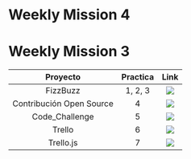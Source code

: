 # Weekly Mission 4

# Weekly Mission 3

  | Proyecto | Practica | Link |
|:---:|:---:|:---:|
| FizzBuzz | 1, 2, 3 | <a href="https://github.com/xian145/FizzBuzz" target="_blank"><img src="https://img.shields.io/badge/🔗link-PRACTICA1-blue?style=for-the-badge"></a> |
| Contribución Open Source | 4 | <a href="https://github.com/xian145/fizzbuzz-1" target="_blank"><img src="https://img.shields.io/badge/🔗link-PRACTICA2-blue?style=for-the-badge"></a> |
| Code_Challenge | 5 |<a href="https://github.com/xian145/Code_Challenge" target="_blank"><img src="https://img.shields.io/badge/🔗link-PRACTICA3-blue?style=for-the-badge"></a> |
| Trello | 6 |<a href="https://github.com/xian145/playbook/blob/main/weekly_mission_4/Trello.md" target="_blank"><img src="https://img.shields.io/badge/🔗link-PRACTICA4-blue?style=for-the-badge"></a> |
| Trello.js | 7 |<a href="https://github.com/xian145/App_Trello" target="_blank"><img src="https://img.shields.io/badge/🔗link-PRACTICA5-blue?style=for-the-badge"></a> |
